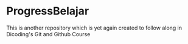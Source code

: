 # ProgressBelajar
This is another repository which is yet again created to follow along in Dicoding's Git and Github Course

